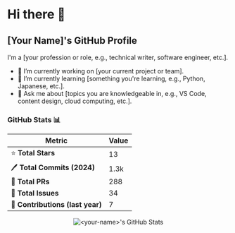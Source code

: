 # Hi there 👋

## [Your Name]'s GitHub Profile

I'm a [your profession or role, e.g., technical writer, software engineer, etc.].

- 🔨 I’m currently working on [your current project or team].
- 🌱 I’m currently learning [something you're learning, e.g., Python, Japanese, etc.].
- 💬 Ask me about [topics you are knowledgeable in, e.g., VS Code, content design, cloud computing, etc.].

### GitHub Stats 📊

| **Metric**         | **Value** |
|---------------------|-----------|
| ⭐ **Total Stars**   | 13        |
| 🖊 **Total Commits (2024)** | 1.3k      |
| 🔗 **Total PRs**    | 288       |
| 🚩 **Total Issues** | 34        |
| 🔄 **Contributions (last year)** | 7 |

<p align="center">
  <img src="https://github-readme-stats.vercel.app/api?username=<your-username>&show_icons=true&theme=radical" alt="<your-name>'s GitHub Stats"/>
</p>
